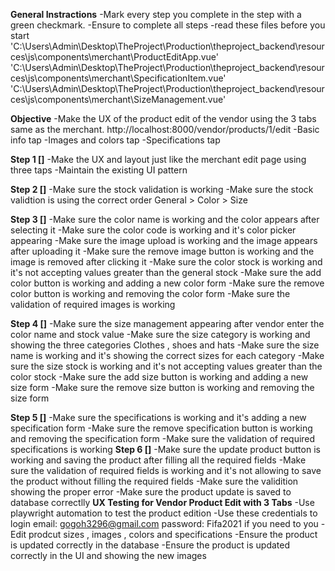 **General Instractions**
-Mark every step you complete in the step with a green checkmark.
-Ensure to complete all steps
-read these files before you start  'C:\Users\Admin\Desktop\TheProject\Production\theproject_backend\resources\js\components\merchant\ProductEditApp.vue'
'C:\Users\Admin\Desktop\TheProject\Production\theproject_backend\resources\js\components\merchant\SpecificationItem.vue'
'C:\Users\Admin\Desktop\TheProject\Production\theproject_backend\resources\js\components\merchant\SizeManagement.vue'

**Objective**
-Make the UX of the product edit of the vendor  using the 3 tabs same as the merchant.
http://localhost:8000/vendor/products/1/edit
-Basic info tap
-Images and colors tap
-Specifications tap

**Step 1 []**
-Make the UX and layout just like the merchant edit page using three taps 
-Maintain the existing UI pattern

**Step 2 []**
-Make sure the stock validation is working
-Make sure the stock validtion is using the correct order General > Color > Size

**Step 3 []**
-Make sure the color name is working and the color appears after selecting it
-Make sure the color code is working and it's color picker  appearing
-Make sure the image upload is working and the image appears after uploading it
-Make sure the remove image button is working and the image is removed after clicking it
-Make sure the color stock is working and it's not accepting values greater than the general stock
-Make sure the add color button is working and adding a new color form
-Make sure the remove color button is working and removing the color form
-Make sure the validation of required images is working 

**Step 4 []**
-Make sure the size management appearing after vendor enter the color name and stock value
-Make sure the size category is working and showing the three categories Clothes , shoes and hats
-Make sure the size name is working and it's showing the correct sizes for each category
-Make sure the size stock is working and it's not accepting values greater than the color stock
-Make sure the add size button is working and adding a new size form
-Make sure the remove size button is working and removing the size form 

**Step 5 []**
-Make sure the specifications is working and it's adding a new specification form
-Make sure the remove specification button is working and removing the specification form
-Make sure the validation of required specifications is working 
**Step 6 []**
-Make sure the update product button is working and saving the product after filling all the required fields
-Make sure the validation of required fields is working and it's not allowing to save the product without filling the required fields
-Make sure the validition showing the proper error
-Make sure the product update is saved to database correctlly
**UX Testing for Vendor Product Edit with 3 Tabs**
-Use playwright automation to test the product edition
-Use these credentials to login
email: gogoh3296@gmail.com
password: Fifa2021 
if you need to you
-Edit prodcut sizes , images , colors and specifications
-Ensure the product is updated correctly in the database
-Ensure the product is updated correctly in the UI and showing the new images 